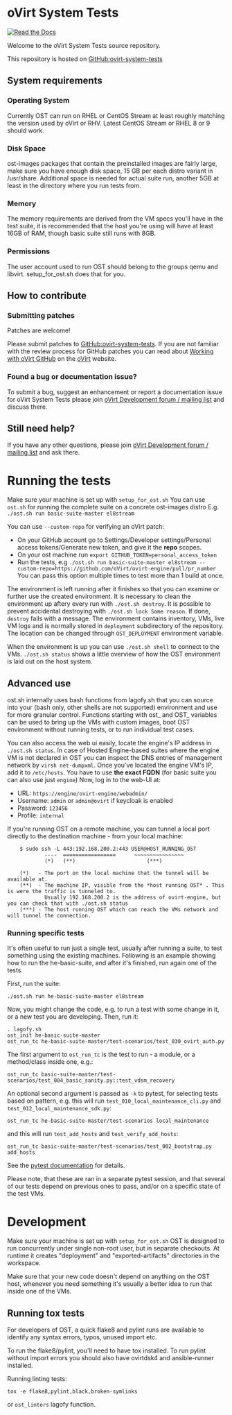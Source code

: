 # oVirt System Tests

[![Read the Docs]( https://readthedocs.org/projects/ovirt-system-tests/badge/?version=latest)](https://ovirt-system-tests.readthedocs.io/en/latest/)

Welcome to the oVirt System Tests source repository.

This repository is hosted on [GitHub:ovirt-system-tests](https://github.com/oVirt/ovirt-system-tests)

## System requirements

### Operating System
Currently OST can run on RHEL or CentOS Stream at least roughly matching the version used by oVirt or RHV.
Latest CentOS Stream or RHEL 8 or 9 should work.

### Disk Space
ost-images packages that contain the preinstalled images are fairly large, make sure you have enough disk space,
15 GB per each distro variant in /usr/share. Additional space is needed for actual suite run,
another 5GB at least in the directory where you run tests from.

### Memory
The memory requirements are derived from the VM specs you'll have in the test suite, it is recommended that the host you're using will have at
least 16GB of RAM, though basic suite still runs with 8GB.

### Permissions
The user account used to run OST should belong to the groups qemu and libvirt. setup_for_ost.sh does that for you. 

## How to contribute

### Submitting patches

Patches are welcome!

Please submit patches to [GitHub:ovirt-system-tests](https://github.com/oVirt/ovirt-system-tests).
If you are not familiar with the review process for GitHub patches you can read about [Working with oVirt GitHub](https://ovirt.org/develop/dev-process/working-with-github.html)
on the [oVirt](https://ovirt.org/) website.


### Found a bug or documentation issue?
To submit a bug, suggest an enhancement or report a documentation issue for oVirt System Tests please
join [oVirt Development forum / mailing list](https://lists.ovirt.org/admin/lists/devel.ovirt.org/) and discuss there.


## Still need help?
If you have any other questions, please join [oVirt Development forum / mailing list](https://lists.ovirt.org/admin/lists/devel.ovirt.org/) and ask there.


# Running the tests

Make sure your machine is set up with `setup_for_ost.sh`
You can use `ost.sh` for running the complete suite on a concrete ost-images distro
E.g. `./ost.sh run basic-suite-master el8stream`

You can use `--custom-repo` for verifying an oVirt patch:

* On your GitHub account go to Settings/Developer settings/Personal access tokens/Generate new token, and give it the **repo** scopes.
* On your ost machine run `export GITHUB_TOKEN=personal_access_token`
* Run the tests, e.g `./ost.sh run basic-suite-master el8stream --custom-repo=https://github.com/oVirt/ovirt-engine/pull/pr_number`
You can pass this option multiple times to test more than 1 build at once.

The environment is left running after it finishes so that you can examine or further use the created environment.
It is necessary to clean the environment up aftery every run with `./ost.sh destroy`.
It is possible to prevent accidental destroying with `./ost.sh lock Some reason`. If done, `destroy` fails with a message.
The environment contains inventory, VMs, live VM logs and is normally stored
in `deployment` subdirectory of the repository. The location can be changed
through `OST_DEPLOYMENT` environment variable.

When the environment is up you can use `./ost.sh shell` to connect to the VMs.
`./ost.sh status` shows a little overview of how the OST environment is laid out on the host system.

## Advanced use

ost.sh internally uses bash functions from lagofy.sh that you can source into your (bash only, other shells are not supported) environment
and use for more granular control.
Functions starting with ost_ and OST_ variables can be used to bring up the VMs with custom images, boot OST environment without running tests,
or to run individual test cases.

You can also access the web ui easily, locate the engine's IP address in `./ost.sh status`. In case of Hosted Engine-based suites where
the engine VM is not declared in OST you can inspect the DNS entries of management network by `virsh net-dumpxml`.
Once you've located the engine VM's IP, add it to `/etc/hosts`. You have to use **the exact FQDN** (for basic suite you can also use just `engine`)
Now, log in to the web-UI at:

* URL: `https://engine/ovirt-engine/webadmin/`
* Username: `admin` or `admin@ovirt` if keycloak is enabled
* Password: `123456`
* Profile: `internal`

If you're running OST on a remote machine, you can tunnel a local
port directly to the destination machine - from your local machine:
```
    $ sudo ssh -L 443:192.168.200.2:443 USER@HOST_RUNNING_OST
            ----  =================      ~~~~~~~~~~~~~~~~
            (*)   (**)                       (***)

    (*)   - The port on the local machine that the tunnel will be available at.
    (**)  - The machine IP, visible from the *host running OST* . This is were the traffic is tunneled to.
            Usually 192.168.200.2 is the address of ovirt-engine, but you can check that with ./ost.sh status
    (***) - The host running OST which can reach the VMs network and will tunnel the connection.
```

### Running specific tests

It's often useful to run just a single test, usually after running a suite, to test something using the existing machines. Following is an example showing how to run the he-basic-suite, and after it's finished, run again one of the tests.

First, run the suite:
```
./ost.sh run he-basic-suite-master el8stream
```

Now, you might change the code, e.g. to run a test with some change in it, or a new test you are developing. Then, run it:
```
. lagofy.sh
ost_init he-basic-suite-master
ost_run_tc he-basic-suite-master/test-scenarios/test_030_ovirt_auth.py
```

The first argument to `ost_run_tc` is the test to run - a module, or a method/class inside one, e.g.:
```
ost_run_tc basic-suite-master/test-scenarios/test_004_basic_sanity.py::test_vdsm_recovery
```

An optional second argument is passed as `-k` to pytest, for selecting tests based on pattern, e.g. this will run `test_010_local_maintenance_cli.py` and `test_012_local_maintenance_sdk.py`:
```
ost_run_tc he-basic-suite-master/test-scenarios local_maintenance
```
and this will run `test_add_hosts` and `test_verify_add_hosts`:
```
ost_run_tc basic-suite-master/test-scenarios/test_002_bootstrap.py add_hosts
```

See the [pytest documentation](https://docs.pytest.org/en/stable/usage.html#specifying-tests-selecting-tests) for details.

Please note, that these are ran in a separate pytest session, and that several of our tests depend on previous ones to pass, and/or on a specific state of the test VMs.

# Development

Make sure your machine is set up with `setup_for_ost.sh`
OST is designed to run concurrently under single non-root user, but in separate checkouts.
At runtime it creates "deployment" and "exported-artifacts" directories in the workspace.

Make sure that your new code doesn't depend on anything on the OST host,
whenever you need something it's usually a better idea to run that inside one of the VMs.

## Running tox tests

For developers of OST, a quick flake8 and pylint runs are available to identify any
syntax errors, typos, unused import etc.

To run the flake8/pylint, you'll need to have tox installed. To run pylint
without import errors you should also have ovirtdsk4 and ansible-runner installed.

Running linting tests:
```
tox -e flake8,pylint,black,broken-symlinks
```

or `ost_linters` lagofy function.
